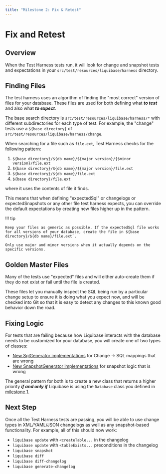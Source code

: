 ```yaml
---
title: "Milestone 2: Fix & Retest"
---
```


# Fix and Retest

## Overview

When the Test Harness tests run, it will look for change and snapshot tests and expectations in your `src/test/resources/liquibase/harness` directory. 

## Finding Files

The test harness uses an algorithm of finding the "most correct" version of files for your database. These files are used for both defining what **_to test_** and also what **_to expect_**.  

The base search directory is `src/test/resources/liquibase/harness/*` with different subdirectories for each type of test. For example, the "change" tests use a `${base directory}` of `src/test/resources/liquibase/harness/change`.

When searching for a file such as `file.ext`, Test Harness checks for the following pattern:

1. `${base directory}/${db name}/${major version}/{$minor version}/file.ext`
1. `${base directory}/${db name}/${major version}/file.ext`
1. `${base directory}/${db name}/file.ext`
1. `${base directory}/file.ext`

where it uses the contents of file it finds. 

This means that when defining "expectedSql" or changelogs or expectedSnapshots or any other file test harness expects, you can override the default expectations by creating new files higher up in the pattern.

!!! tip

    Keep your files as generic as possible. If the expectedSql file works for all versions of your database, create the file in ${base directory}/${db name}/file.ext`. 

    Only use major and minor versions when it actually depends on the specific versions.  

## Golden Master Files

Many of the tests use "expected" files and will either auto-create them if they do not exist or fail until the file is created.

These files let you manually inspect the SQL being run by a particular change setup to ensure it is doing what you expect now, and will be checked into Git so that it is easy to detect any changes to this known good behavior down the road.

## Fixing Logic

For tests that are failing because how Liquibase interacts with the database needs to be customized for your database, you will create one of two types of classes:

- [New SqlGenerator implementations](../add-a-sql-generator.md) for Change -> SQL mappings that are wrong
- [New SnapshotGenerator implementations](../add-a-snapshot-generator.md) for snapshot logic that is wrong

The general pattern for both is to create a new class that returns a higher priority **_if and only if_** Liquibase is using the `Database` class you defined in [milestone 1](milestone1-step1.md).

## Next Step

Once all the Test Harness tests are passing, you will be able to use change types in XML/YAML/JSON changelogs as well as any snapshot-based functionality.
For example, all of this should now work:

- `liquibase update` with `<createTable...` in the changelog
- `liquibase update` with `<tableExists...` preconditions in the changelog
- `liquibase snapshot`
- `liquibase diff`
- `liquibase diff-changelog`
- `liquibase generate-changelog`

